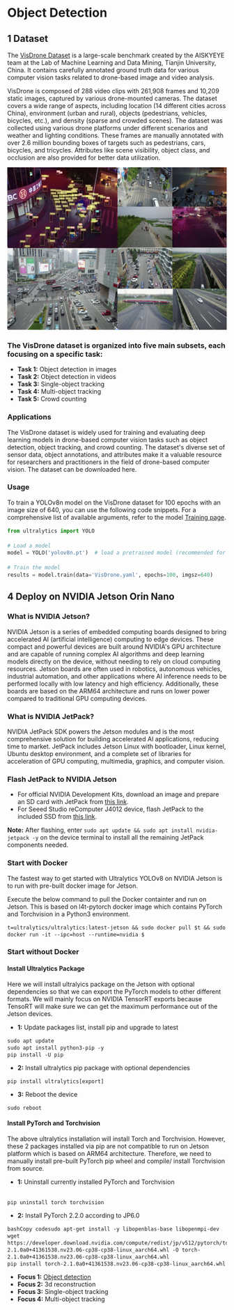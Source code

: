 # Object Detection

## 1 Dataset 

The [VisDrone Dataset](https://github.com/VisDrone/VisDrone-Dataset) is a large-scale benchmark created by the AISKYEYE team at the Lab of Machine Learning and Data Mining, Tianjin University, China. It contains carefully annotated ground truth data for various computer vision tasks related to drone-based image and video analysis.

VisDrone is composed of 288 video clips with 261,908 frames and 10,209 static images, captured by various drone-mounted cameras. The dataset covers a wide range of aspects, including location (14 different cities across China), environment (urban and rural), objects (pedestrians, vehicles, bicycles, etc.), and density (sparse and crowded scenes). The dataset was collected using various drone platforms under different scenarios and weather and lighting conditions. These frames are manually annotated with over 2.6 million bounding boxes of targets such as pedestrians, cars, bicycles, and tricycles. Attributes like scene visibility, object class, and occlusion are also provided for better data utilization.

![visdrone](images/dataset.png)

### The VisDrone dataset is organized into five main subsets, each focusing on a specific task:

- **Task 1:** Object detection in images
- **Task 2:** Object detection in videos
- **Task 3:** Single-object tracking
- **Task 4:** Multi-object tracking
- **Task 5:** Crowd counting

### Applications

The VisDrone dataset is widely used for training and evaluating deep learning models in drone-based computer vision tasks such as object detection, object tracking, and crowd counting. The dataset's diverse set of sensor data, object annotations, and attributes make it a valuable resource for researchers and practitioners in the field of drone-based computer vision.
The dataset can be downloaded here.

### Usage
To train a YOLOv8n model on the VisDrone dataset for 100 epochs with an image size of 640, you can use the following code snippets. For a comprehensive list of available arguments, refer to the model [Training page](https://docs.ultralytics.com/modes/train/).

```python
from ultralytics import YOLO

# Load a model
model = YOLO('yolov8n.pt')  # load a pretrained model (recommended for training)

# Train the model
results = model.train(data='VisDrone.yaml', epochs=100, imgsz=640)
```
## 4 Deploy on NVIDIA Jetson Orin Nano

### What is NVIDIA Jetson?

NVIDIA Jetson is a series of embedded computing boards designed to bring accelerated AI (artificial intelligence) computing to edge devices. These compact and powerful devices are built around NVIDIA's GPU architecture and are capable of running complex AI algorithms and deep learning models directly on the device, without needing to rely on cloud computing resources. Jetson boards are often used in robotics, autonomous vehicles, industrial automation, and other applications where AI inference needs to be performed locally with low latency and high efficiency. Additionally, these boards are based on the ARM64 architecture and runs on lower power compared to traditional GPU computing devices.

### What is NVIDIA JetPack?

NVIDIA JetPack SDK powers the Jetson modules and is the most comprehensive solution for building accelerated AI applications, reducing time to market. JetPack includes Jetson Linux with bootloader, Linux kernel, Ubuntu desktop environment, and a complete set of libraries for acceleration of GPU computing, multimedia, graphics, and computer vision.

### Flash JetPack to NVIDIA Jetson

- For official NVIDIA Development Kits, download an image and prepare an SD card with JetPack from [this link](https://developer.nvidia.com/).
- For Seeed Studio reComputer J4012 device, flash JetPack to the included SSD from [this link](https://developer.nvidia.com/).

**Note:** After flashing, enter `sudo apt update && sudo apt install nvidia-jetpack -y` on the device terminal to install all the remaining JetPack components needed.

### Start with Docker

The fastest way to get started with Ultralytics YOLOv8 on NVIDIA Jetson is to run with pre-built docker image for Jetson.

Execute the below command to pull the Docker containter and run on Jetson. This is based on l4t-pytorch docker image which contains PyTorch and Torchvision in a Python3 environment.

```
t=ultralytics/ultralytics:latest-jetson && sudo docker pull $t && sudo docker run -it --ipc=host --runtime=nvidia $
```
### Start without Docker
#### Install Ultralytics Package
Here we will install ultralyics package on the Jetson with optional dependencies so that we can export the PyTorch models to other different formats. We will mainly focus on NVIDIA TensorRT exports because TensoRT will make sure we can get the maximum performance out of the Jetson devices.

- **1:** Update packages list, install pip and upgrade to latest

```
sudo apt update
sudo apt install python3-pip -y
pip install -U pip
```

- **2:** Install ultralytics pip package with optional dependencies
```
pip install ultralytics[export]
```
- **3:** Reboot the device
```
sudo reboot
```

#### Install PyTorch and Torchvision
The above ultralytics installation will install Torch and Torchvision. However, these 2 packages installed via pip are not compatible to run on Jetson platform which is based on ARM64 architecture. Therefore, we need to manually install pre-built PyTorch pip wheel and compile/ install Torchvision from source.





- **1:** Uninstall currently installed PyTorch and Torchvision
```

pip uninstall torch torchvision

```

- **2:** Install PyTorch 2.2.0 according to JP6.0
```
bashCopy codesudo apt-get install -y libopenblas-base libopenmpi-dev
wget https://developer.download.nvidia.com/compute/redist/jp/v512/pytorch/torch-2.1.0a0+41361538.nv23.06-cp38-cp38-linux_aarch64.whl -O torch-2.1.0a0+41361538.nv23.06-cp38-cp38-linux_aarch64.whl
pip install torch-2.1.0a0+41361538.nv23.06-cp38-cp38-linux_aarch64.whl
```


- **Focus 1:** [Object detection](https://github.com/Rice-MECE-Capstone-Projects/Autodrone/edit/main/ObjectDetection/ObjectDetection.md)
- **Focus 2:** 3d reconstruction
- **Focus 3:** Single-object tracking
- **Focus 4:** Multi-object tracking




